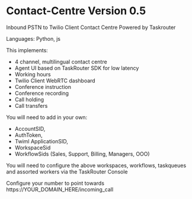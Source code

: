 # Contact-Centre Version 0.5

Inbound PSTN to Twilio Client Contact Centre Powered by Taskrouter 

Languages: Python, js

This implements:

- 4 channel, multilingual contact centre
- Agent UI based on TaskRouter SDK for low latency
- Working hours
- Twilio Client WebRTC dashboard
- Conference instruction
- Conference recording
- Call holding
- Call transfers

You will need to add in your own:

- AccountSID,
- AuthToken,
- Twiml ApplicationSID,
- WorkspaceSid
- WorkflowSids (Sales, Support, Billing, Managers, OOO)

You will need to configure the above workspaces, workflows, taskqueues and assorted workers via the TaskRouter Console

Configure your number to point towards https://YOUR_DOMAIN_HERE/incoming_call

